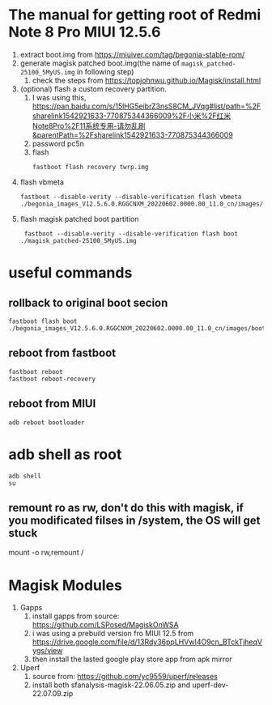 # The manual for getting root of Redmi Note 8 Pro MIUI 12.5.6

1. extract boot.img from https://miuiver.com/tag/begonia-stable-rom/
2. generate magisk patched boot.img(the name of `magisk_patched-25100_5MyUS.img` in following step)
   1. check the steps from https://topjohnwu.github.io/Magisk/install.html
3. (optional) flash a custom recovery partition.
   1. I was using this, https://pan.baidu.com/s/15lHG5eibrZ3nsS8CM_JVqg#list/path=%2Fsharelink1542921633-770875344366009%2F小米%2F红米Note8Pro%2F11系统专用-请勿乱刷&parentPath=%2Fsharelink1542921633-770875344366009
   2. password pc5n
   3. flash
      ```
      fastboot flash recovery twrp.img
      ```
4. flash vbmeta
   ```
   fastboot --disable-verity --disable-verification flash vbmeta ./begonia_images_V12.5.6.0.RGGCNXM_20220602.0000.00_11.0_cn/images/vbmeta.img
   ```
5. flash magisk patched boot partition
   ```
    fastboot --disable-verity --disable-verification flash boot ./magisk_patched-25100_5MyUS.img
   ```

# useful commands
## rollback to original boot secion
```
fastboot flash boot ./begonia_images_V12.5.6.0.RGGCNXM_20220602.0000.00_11.0_cn/images/boot.img
```

## reboot from fastboot
```
fastboot reboot
fastboot reboot-recovery
```

## reboot from MIUI
```
adb reboot bootloader
```

# adb shell as root
```
adb shell
su
```

## remount ro as rw, don't do this with magisk, if you modificated filses in /system, the OS will get stuck
mount -o rw,remount /

# Magisk Modules
1. Gapps
    1. install gapps from source: https://github.com/LSPosed/MagiskOnWSA
    2. i was using a prebuild version fro MIUI 12.5 from https://drive.google.com/file/d/13Rdy36ppLHVwI4O9cn_BTckTjheqVygs/view
    3. then install the lasted google play store app from apk mirror
2. Uperf
   1. source from: https://github.com/yc9559/uperf/releases
   2. install both sfanalysis-magisk-22.06.05.zip and uperf-dev-22.07.09.zip
